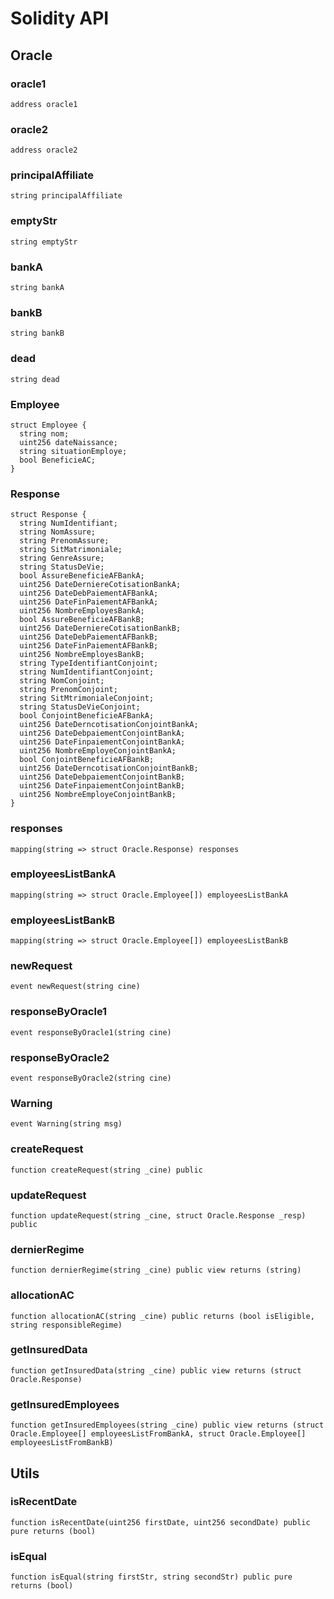 # Solidity API

## Oracle

### oracle1

```solidity
address oracle1
```

### oracle2

```solidity
address oracle2
```

### principalAffiliate

```solidity
string principalAffiliate
```

### emptyStr

```solidity
string emptyStr
```

### bankA

```solidity
string bankA
```

### bankB

```solidity
string bankB
```

### dead

```solidity
string dead
```

### Employee

```solidity
struct Employee {
  string nom;
  uint256 dateNaissance;
  string situationEmploye;
  bool BeneficieAC;
}
```

### Response

```solidity
struct Response {
  string NumIdentifiant;
  string NomAssure;
  string PrenomAssure;
  string SitMatrimoniale;
  string GenreAssure;
  string StatusDeVie;
  bool AssureBeneficieAFBankA;
  uint256 DateDerniereCotisationBankA;
  uint256 DateDebPaiementAFBankA;
  uint256 DateFinPaiementAFBankA;
  uint256 NombreEmployesBankA;
  bool AssureBeneficieAFBankB;
  uint256 DateDerniereCotisationBankB;
  uint256 DateDebPaiementAFBankB;
  uint256 DateFinPaiementAFBankB;
  uint256 NombreEmployesBankB;
  string TypeIdentifiantConjoint;
  string NumIdentifiantConjoint;
  string NomConjoint;
  string PrenomConjoint;
  string SitMtrimonialeConjoint;
  string StatusDeVieConjoint;
  bool ConjointBeneficieAFBankA;
  uint256 DateDerncotisationConjointBankA;
  uint256 DateDebpaiementConjointBankA;
  uint256 DateFinpaiementConjointBankA;
  uint256 NombreEmployeConjointBankA;
  bool ConjointBeneficieAFBankB;
  uint256 DateDerncotisationConjointBankB;
  uint256 DateDebpaiementConjointBankB;
  uint256 DateFinpaiementConjointBankB;
  uint256 NombreEmployeConjointBankB;
}
```

### responses

```solidity
mapping(string => struct Oracle.Response) responses
```

### employeesListBankA

```solidity
mapping(string => struct Oracle.Employee[]) employeesListBankA
```

### employeesListBankB

```solidity
mapping(string => struct Oracle.Employee[]) employeesListBankB
```

### newRequest

```solidity
event newRequest(string cine)
```

### responseByOracle1

```solidity
event responseByOracle1(string cine)
```

### responseByOracle2

```solidity
event responseByOracle2(string cine)
```

### Warning

```solidity
event Warning(string msg)
```

### createRequest

```solidity
function createRequest(string _cine) public
```

### updateRequest

```solidity
function updateRequest(string _cine, struct Oracle.Response _resp) public
```

### dernierRegime

```solidity
function dernierRegime(string _cine) public view returns (string)
```

### allocationAC

```solidity
function allocationAC(string _cine) public returns (bool isEligible, string responsibleRegime)
```

### getInsuredData

```solidity
function getInsuredData(string _cine) public view returns (struct Oracle.Response)
```

### getInsuredEmployees

```solidity
function getInsuredEmployees(string _cine) public view returns (struct Oracle.Employee[] employeesListFromBankA, struct Oracle.Employee[] employeesListFromBankB)
```

## Utils

### isRecentDate

```solidity
function isRecentDate(uint256 firstDate, uint256 secondDate) public pure returns (bool)
```

### isEqual

```solidity
function isEqual(string firstStr, string secondStr) public pure returns (bool)
```

